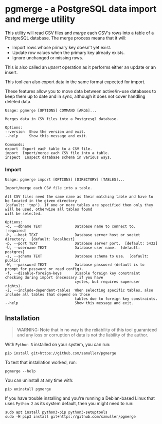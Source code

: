 # pgmerge - a PostgreSQL data import and merge utility

This utility will read CSV files and *merge* each CSV's rows into a table of a PostgreSQL database. The merge process means that it will:

* Import rows whose primary key doesn't yet exist.
* Update row values when the primary key already exists.
* Ignore unchanged or missing rows.

This is also called an *upsert* operation as it performs either an update or an insert.

This tool can also export data in the same format expected for import.

These features allow you to move data between active/in-use databases to keep them up to date and in sync, although it does not cover handling deleted data.

    Usage: pgmerge [OPTIONS] COMMAND [ARGS]...

    Merges data in CSV files into a Postgresql database.

    Options:
    --version  Show the version and exit.
    --help     Show this message and exit.

    Commands:
    export  Export each table to a CSV file.
    import  Import/merge each CSV file into a table.
    inspect  Inspect database schema in various ways.

### Import

    Usage: pgmerge import [OPTIONS] [DIRECTORY] [TABLES]...

    Import/merge each CSV file into a table.

    All CSV files need the same name as their matching table and have to be located in the given directory
    (default: 'tmp'). If one or more tables are specified then only they will be used, otherwise all tables found
    will be selected.

    Options:
    -d, --dbname TEXT               Database name to connect to.  [required]
    -h, --host TEXT                 Database server host or socket directory.  [default: localhost]
    -p, --port TEXT                 Database server port.  [default: 5432]
    -U, --username TEXT             Database user name.  [default: postgres]
    -s, --schema TEXT               Database schema to use.  [default: public]
    -W, --password TEXT             Database password (default is to prompt for password or read config).
    -f, --disable-foreign-keys      Disable foreign key constraint checking during import (necessary if you have
                                    cycles, but requires superuser rights).
    -i, --include-dependent-tables  When selecting specific tables, also include all tables that depend on those
                                    tables due to foreign key constraints.
    --help                          Show this message and exit.

## Installation

> WARNING: Note that in no way is the reliability of this tool guaranteed and any loss or corruption of data is not the liability of the author.

With `Python 3` installed on your system, you can run:

    pip install git+https://github.com/samuller/pgmerge

To test that installation worked, run:

    pgmerge --help

You can uninstall at any time with:

    pip uninstall pgmerge

If you have trouble installing and you're running a Debian-based Linux that uses `Python 2` as its system default, then you might need to run:

    sudo apt install python3-pip python3-setuptools
    sudo -H pip3 install git+https://github.com/samuller/pgmerge








